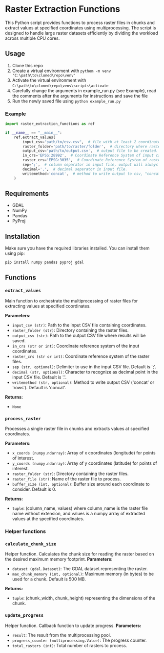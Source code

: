 # Raster Extraction Functions
This Python script provides functions to process raster files in chunks and extract values at specified coordinates using multiprocessing. The script is designed to handle large raster datasets efficiently by dividing the workload across multiple CPU cores.

## Usage
1. Clone this repo
2. Create a virtual environment with `pythom -m venv 'C:\path\to\cloned\repo\venv'`
3. Activate the virtual environment with `C:\path\to\cloned\repo\venv\scripts\activate`
4. Carefully change the arguments in example_run.py (see Example), read the comments after the arguments for instructions and save the file
5. Run the newly saved file using `python example_run.py`

### Example
```python
import raster_extraction_functions as ref

if __name__ == "__main__":
    ref.extract_values(
        input_csv="path/to/csv.csv",  # file with at least 2 coordinate columns called "X" and "Y".
        raster_folder='path/to/raster/folder',  # directory where rasters to be extracted are saved, does not read subdirs.
        output_csv='path/to/output.csv',  # output file to be created.
        in_crs='EPSG:28992',  # Coordinate Reference System of input csv.
        raster_crs='EPSG:3035',  # Coordinate Reference System of rasters to be used (EPSG:3035 in case of EXPANSE rasters).
        sep=';',  # column separator in input file, output will always be semi-colon.
        decimal=',',  # decimal separator in input file.
        writemethod='concat',  # method to write output to csv, "concat" is fast but memory-intensive, "rows" is slow but requires no extra memory.
    )
```
## Requirements
- GDAL
- NumPy
- Pandas
- PyProj

## Installation
Make sure you have the required libraries installed. You can install them using pip:

```
pip install numpy pandas pyproj gdal
```

## Functions
### `extract_values`
Main function to orchestrate the multiprocessing of raster files for extracting values at specified coordinates.

**Parameters:**
- `input_csv (str)`: Path to the input CSV file containing coordinates.
- `raster_folder (str)`: Directory containing the raster files.
- `output_csv (str)`: Path to the output CSV file where results will be saved.
- `in_crs (str or int)`: Coordinate reference system of the input coordinates.
- `raster_crs (str or int)`: Coordinate reference system of the raster files.
- `sep (str, optional)`: Delimiter to use in the input CSV file. Default is ';'.
- `decimal (str, optional)`: Character to recognize as decimal point in the input CSV file. Default is '.'.
- `writemethod (str, optional)`: Method to write output CSV ('concat' or 'rows'). Default is 'concat'.

**Returns:**
- `None`

### `process_raster`
Processes a single raster file in chunks and extracts values at specified coordinates.

**Parameters:**
- `x_coords (numpy.ndarray)`: Array of x coordinates (longitude) for points of interest.
- `y_coords (numpy.ndarray)`: Array of y coordinates (latitude) for points of interest.
- `raster_folder (str)`: Directory containing the raster files.
- `raster_file (str)`: Name of the raster file to process.
- `buffer_size (int, optional)`: Buffer size around each coordinate to consider. Default is 0.

**Returns:**
- `tuple`: (column_name, values) where column_name is the raster file name without extension, and values is a numpy array of extracted values at the specified coordinates.

### Helper functions
### `calculate_chunk_size`

Helper function. Calculates the chunk size for reading the raster based on the desired maximum memory footprint.
**Parameters:**
- `dataset (gdal.Dataset)`: The GDAL dataset representing the raster.
- `max_chunk_memory (int, optional)`: Maximum memory (in bytes) to be used for a chunk. Default is 500 MB.

**Returns:**
- `tuple`: (chunk_width, chunk_height) representing the dimensions of the chunk.

### `update_progress`
Helper function. Callback function to update progress.
**Parameters:**
- `result`: The result from the multiprocessing pool.
- `progress_counter (multiprocessing.Value)`: The progress counter.
- `total_rasters (int)`: Total number of rasters to process.

